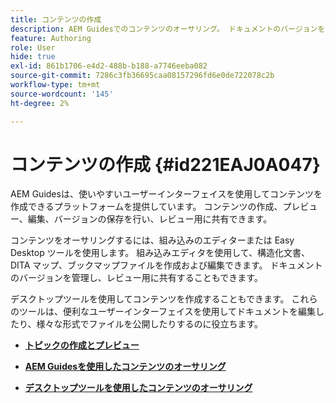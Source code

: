 ```yaml
---
title: コンテンツの作成
description: AEM Guidesでのコンテンツのオーサリング。 ドキュメントのバージョンを作成、プレビュー、編集、保存し、レビュー用に共有する方法について説明します。
feature: Authoring
role: User
hide: true
exl-id: 861b1706-e4d2-488b-b188-a7746eeba082
source-git-commit: 7286c3fb36695caa08157296fd6e0de722078c2b
workflow-type: tm+mt
source-wordcount: '145'
ht-degree: 2%

---
```


# コンテンツの作成 {#id221EAJ0A047}

AEM Guidesは、使いやすいユーザーインターフェイスを使用してコンテンツを作成できるプラットフォームを提供しています。 コンテンツの作成、プレビュー、編集、バージョンの保存を行い、レビュー用に共有できます。

コンテンツをオーサリングするには、組み込みのエディターまたは Easy Desktop ツールを使用します。 組み込みエディタを使用して、構造化文書、DITA マップ、ブックマップファイルを作成および編集できます。 ドキュメントのバージョンを管理し、レビュー用に共有することもできます。

デスクトップツールを使用してコンテンツを作成することもできます。 これらのツールは、便利なユーザーインターフェイスを使用してドキュメントを編集したり、様々な形式でファイルを公開したりするのに役立ちます。

- **[トピックの作成とプレビュー](create-preview-topics.md)**

- **[AEM Guidesを使用したコンテンツのオーサリング](authoring-content-xml-doc.md)**

- **[デスクトップツールを使用したコンテンツのオーサリング](author-desktop-tools.md)**
